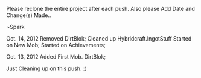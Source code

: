 Please reclone the entire project after each push. 
Also please Add Date and Change(s) Made..

~Spark

Oct. 14, 2012
Removed DirtBlok;
Cleaned up Hybridcraft.IngotStuff
Started on New Mob;
Started on Achievements;

Oct. 13, 2012
Added First Mob. DirtBlok;

Just Cleaning up on this push. :)